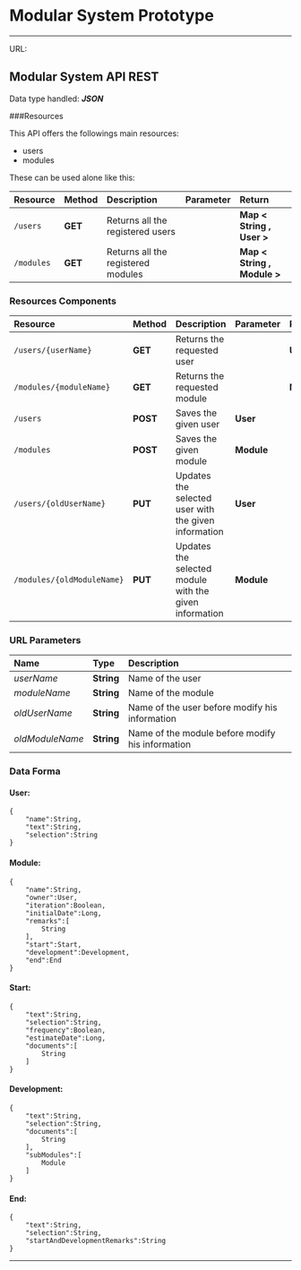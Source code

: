 # Modular System Prototype

______

URL:

## Modular System API REST

Data type handled: ***JSON***

###Resources

This API offers the followings main resources:

- users
- modules

These can be used alone like this:

| Resource | Method | Description | Parameter | Return |
| :------ | :----- | :---------- | :-------- | :------ |
| `/users` | **GET** | Returns all the registered users | | **Map < String , User >** |
| `/modules` | **GET** | Returns all the registered modules | | **Map < String , Module >** |

### Resources Components

| Resource | Method | Description | Parameter | Return |
| :------ | :----- | :---------- | :-------- | :------ |
| `/users/{userName}` | **GET** | Returns the requested user | | **User** |
| `/modules/{moduleName}` | **GET** | Returns the requested module | | **Module** |
| `/users` | **POST** | Saves the given user | **User** | |
| `/modules` | **POST** | Saves the given module | **Module** | |
| `/users/{oldUserName}` | **PUT** | Updates the selected user with the given information | **User** | |
| `/modules/{oldModuleName}` | **PUT** | Updates the selected module with the given information | **Module** | |

### URL Parameters

| Name | Type | Description |
| :----- | :--- | :---------- |
| *userName* | **String**| Name of the user |
| *moduleName* | **String**| Name of the module |
| *oldUserName* | **String**| Name of the user before modify his information |
| *oldModuleName* | **String**| Name of the module before modify his information |

### Data Forma

#### User:

    {
        "name":String,
        "text":String,
        "selection":String
    }

#### Module:

    {
        "name":String,
        "owner":User,
        "iteration":Boolean,
        "initialDate":Long,
        "remarks":[
            String
        ],
        "start":Start,
        "development":Development,
        "end":End
    }

#### Start:

    {
        "text":String,
        "selection":String,
        "frequency":Boolean,
        "estimateDate":Long,
        "documents":[
            String
        ]
    }

#### Development:

    {
        "text":String,
        "selection":String,
        "documents":[
            String
        ],
        "subModules":[
            Module
        ]
    }

#### End:

    {
        "text":String,
        "selection":String,
        "startAndDevelopmentRemarks":String
    }

_________
